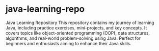 # java-learning-repo
Java Learning Repository This repository contains my journey of learning Java, including practice exercises, mini-projects, and key concepts. It covers topics like object-oriented programming (OOP), data structures, algorithms, and real-world problem-solving using Java. Perfect for beginners and enthusiasts aiming to enhance their Java skills.
